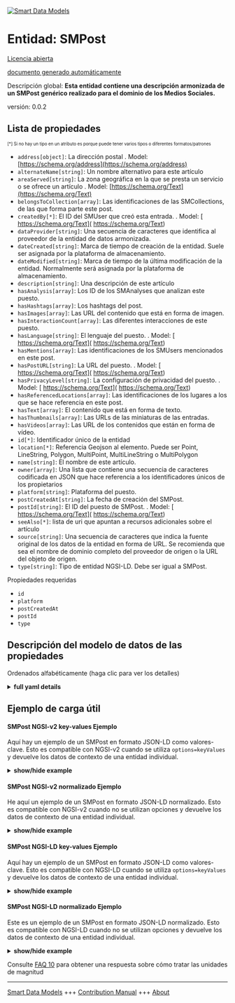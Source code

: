 <!-- 10-Header -->  
[![Smart Data Models](https://smartdatamodels.org/wp-content/uploads/2022/01/SmartDataModels_logo.png "Logo")](https://smartdatamodels.org)  
Entidad: SMPost  
===============<!-- /10-Header -->  
<!-- 15-License -->  
[Licencia abierta](https://github.com/smart-data-models//dataModel.SocialMedia/blob/master/SMPost/LICENSE.md)  
[documento generado automáticamente](https://docs.google.com/presentation/d/e/2PACX-1vTs-Ng5dIAwkg91oTTUdt8ua7woBXhPnwavZ0FxgR8BsAI_Ek3C5q97Nd94HS8KhP-r_quD4H0fgyt3/pub?start=false&loop=false&delayms=3000#slide=id.gb715ace035_0_60)  
<!-- /15-License -->  
<!-- 20-Description -->  
Descripción global: **Esta entidad contiene una descripción armonizada de un SMPost genérico realizado para el dominio de los Medios Sociales.**  
versión: 0.0.2  
<!-- /20-Description -->  
<!-- 30-PropertiesList -->  

## Lista de propiedades  

<sup><sub>[*] Si no hay un tipo en un atributo es porque puede tener varios tipos o diferentes formatos/patrones</sub></sup>  
- `address[object]`: La dirección postal  . Model: [https://schema.org/address](https://schema.org/address)- `alternateName[string]`: Un nombre alternativo para este artículo  - `areaServed[string]`: La zona geográfica en la que se presta un servicio o se ofrece un artículo  . Model: [https://schema.org/Text](https://schema.org/Text)- `belongsToCollection[array]`: Las identificaciones de las SMCollections, de las que forma parte este post.  - `createdBy[*]`: El ID del SMUser que creó esta entrada.  . Model: [ https://schema.org/Text]( https://schema.org/Text)- `dataProvider[string]`: Una secuencia de caracteres que identifica al proveedor de la entidad de datos armonizada.  - `dateCreated[string]`: Marca de tiempo de creación de la entidad. Suele ser asignada por la plataforma de almacenamiento.  - `dateModified[string]`: Marca de tiempo de la última modificación de la entidad. Normalmente será asignada por la plataforma de almacenamiento.  - `description[string]`: Una descripción de este artículo  - `hasAnalysis[array]`: Los ID de los SMAnalyses que analizan este puesto.  - `hasHashtags[array]`: Los hashtags del post.  - `hasImages[array]`: Las URL del contenido que está en forma de imagen.  - `hasInteractionCount[array]`: Las diferentes interacciones de este puesto.  - `hasLanguage[string]`: El lenguaje del puesto.  . Model: [ https://schema.org/Text]( https://schema.org/Text)- `hasMentions[array]`: Las identificaciones de los SMUsers mencionados en este post.  - `hasPostURL[string]`: La URL del puesto.  . Model: [ https://schema.org/Text]( https://schema.org/Text)- `hasPrivacyLevel[string]`: La configuración de privacidad del puesto.  . Model: [ https://schema.org/Text]( https://schema.org/Text)- `hasReferencedLocations[array]`: Las identificaciones de los lugares a los que se hace referencia en este post.  - `hasText[array]`: El contenido que está en forma de texto.  - `hasThumbnails[array]`: Las URLs de las miniaturas de las entradas.  - `hasVideos[array]`: Las URL de los contenidos que están en forma de vídeo.  - `id[*]`: Identificador único de la entidad  - `location[*]`: Referencia Geojson al elemento. Puede ser Point, LineString, Polygon, MultiPoint, MultiLineString o MultiPolygon  - `name[string]`: El nombre de este artículo.  - `owner[array]`: Una lista que contiene una secuencia de caracteres codificada en JSON que hace referencia a los identificadores únicos de los propietarios  - `platform[string]`: Plataforma del puesto.  - `postCreatedAt[string]`: La fecha de creación del SMPost.  - `postId[string]`: El ID del puesto de SMPost.  . Model: [ https://schema.org/Text]( https://schema.org/Text)- `seeAlso[*]`: lista de uri que apuntan a recursos adicionales sobre el artículo  - `source[string]`: Una secuencia de caracteres que indica la fuente original de los datos de la entidad en forma de URL. Se recomienda que sea el nombre de dominio completo del proveedor de origen o la URL del objeto de origen.  - `type[string]`: Tipo de entidad NGSI-LD. Debe ser igual a SMPost.  <!-- /30-PropertiesList -->  
<!-- 35-RequiredProperties -->  
Propiedades requeridas  
- `id`  - `platform`  - `postCreatedAt`  - `postId`  - `type`  <!-- /35-RequiredProperties -->  
<!-- 40-RequiredProperties -->  
<!-- /40-RequiredProperties -->  
<!-- 50-DataModelHeader -->  
## Descripción del modelo de datos de las propiedades  
Ordenados alfabéticamente (haga clic para ver los detalles)  
<!-- /50-DataModelHeader -->  
<!-- 60-ModelYaml -->  
<details><summary><strong>full yaml details</strong></summary>    
```yaml  
SMPost:    
  description: 'This entity contains a harmonised description of a generic SMPost made for the Social Media domain.'    
  properties:    
    address:    
      description: 'The mailing address'    
      properties:    
        addressCountry:    
          description: 'Property. The country. For example, Spain. Model:''https://schema.org/addressCountry'''    
          type: string    
        addressLocality:    
          description: 'Property. The locality in which the street address is, and which is in the region. Model:''https://schema.org/addressLocality'''    
          type: string    
        addressRegion:    
          description: 'Property. The region in which the locality is, and which is in the country. Model:''https://schema.org/addressRegion'''    
          type: string    
        postOfficeBoxNumber:    
          description: 'Property. The post office box number for PO box addresses. For example, 03578. Model:''https://schema.org/postOfficeBoxNumber'''    
          type: string    
        postalCode:    
          description: 'Property. The postal code. For example, 24004. Model:''https://schema.org/https://schema.org/postalCode'''    
          type: string    
        streetAddress:    
          description: 'Property. The street address. Model:''https://schema.org/streetAddress'''    
          type: string    
      type: object    
      x-ngsi:    
        model: https://schema.org/address    
        type: Property    
    alternateName:    
      description: 'An alternative name for this item'    
      type: string    
      x-ngsi:    
        type: Property    
    areaServed:    
      description: 'The geographic area where a service or offered item is provided'    
      type: string    
      x-ngsi:    
        model: https://schema.org/Text    
        type: Property    
    belongsToCollection:    
      description: 'The IDs of the SMCollections, which this post is a part of.'    
      items:    
        anyOf:    
          - description: 'Property. Identifier format of any NGSI entity'    
            maxLength: 256    
            minLength: 1    
            pattern: ^[\w\-\.\{\}\$\+\*\[\]`|~^@!,:\\]+$    
            type: string    
          - description: 'Property. Identifier format of any NGSI entity'    
            format: uri    
            type: string    
      type: array    
      x-ngsi:    
        type: Relationship    
    createdBy:    
      anyOf:    
        - description: 'Property. Identifier format of any NGSI entity'    
          maxLength: 256    
          minLength: 1    
          pattern: ^[\w\-\.\{\}\$\+\*\[\]`|~^@!,:\\]+$    
          type: string    
        - description: 'Property. Identifier format of any NGSI entity'    
          format: uri    
          type: string    
      description: 'The ID of the SMUser that created this post.'    
      x-ngsi:    
        model: ' https://schema.org/Text'    
        type: Relationship    
    dataProvider:    
      description: 'A sequence of characters identifying the provider of the harmonised data entity.'    
      type: string    
      x-ngsi:    
        type: Property    
    dateCreated:    
      description: 'Entity creation timestamp. This will usually be allocated by the storage platform.'    
      format: date-time    
      type: string    
      x-ngsi:    
        type: Property    
    dateModified:    
      description: 'Timestamp of the last modification of the entity. This will usually be allocated by the storage platform.'    
      format: date-time    
      type: string    
      x-ngsi:    
        type: Property    
    description:    
      description: 'A description of this item'    
      type: string    
      x-ngsi:    
        type: Property    
    hasAnalysis:    
      description: 'The IDs of the SMAnalyses that analyze this post.'    
      items:    
        anyOf:    
          - description: 'Property. Identifier format of any NGSI entity'    
            maxLength: 256    
            minLength: 1    
            pattern: ^[\w\-\.\{\}\$\+\*\[\]`|~^@!,:\\]+$    
            type: string    
          - description: 'Property. Identifier format of any NGSI entity'    
            format: uri    
            type: string    
      type: array    
      x-ngsi:    
        type: Relationship    
    hasHashtags:    
      description: 'The hashtags of the post.'    
      items:    
        type: string    
      type: array    
      x-ngsi:    
        type: Property    
    hasImages:    
      description: 'The URLs of the content that is in image form.'    
      items:    
        type: string    
      type: array    
      x-ngsi:    
        type: Property    
    hasInteractionCount:    
      description: 'The different interactions of this post.'    
      items:    
        properties:    
          count:    
            type: number    
          interactionType:    
            enum:    
              - Comment    
              - Dislike    
              - Favorite    
              - Like    
              - Quote    
              - Reactions    
              - Reply    
              - Retweet    
              - Shares    
              - Views    
            type: string    
        type: object    
      type: array    
      x-ngsi:    
        type: Property    
    hasLanguage:    
      description: 'The language of the post.'    
      type: string    
      x-ngsi:    
        model: ' https://schema.org/Text'    
        type: Property    
    hasMentions:    
      description: 'The IDs of the SMUsers mentioned in this post.'    
      items:    
        anyOf:    
          - description: 'Property. Identifier format of any NGSI entity'    
            maxLength: 256    
            minLength: 1    
            pattern: ^[\w\-\.\{\}\$\+\*\[\]`|~^@!,:\\]+$    
            type: string    
          - description: 'Property. Identifier format of any NGSI entity'    
            format: uri    
            type: string    
      type: array    
      x-ngsi:    
        type: Relationship    
    hasPostURL:    
      description: 'The URL of the post.'    
      type: string    
      x-ngsi:    
        model: ' https://schema.org/Text'    
        type: Property    
    hasPrivacyLevel:    
      description: 'The privacy setting of the post.'    
      type: string    
      x-ngsi:    
        model: ' https://schema.org/Text'    
        type: Property    
    hasReferencedLocations:    
      description: 'The IDs of the locations referenced in this post.'    
      items:    
        anyOf:    
          - description: 'Property. Identifier format of any NGSI entity'    
            maxLength: 256    
            minLength: 1    
            pattern: ^[\w\-\.\{\}\$\+\*\[\]`|~^@!,:\\]+$    
            type: string    
          - description: 'Property. Identifier format of any NGSI entity'    
            format: uri    
            type: string    
      type: array    
      x-ngsi:    
        type: Relationship    
    hasText:    
      description: 'The content that is in textual form.'    
      items:    
        type: string    
      type: array    
      x-ngsi:    
        type: Property    
    hasThumbnails:    
      description: 'The thumbnail URLs of the post.'    
      items:    
        type: string    
      type: array    
      x-ngsi:    
        type: Property    
    hasVideos:    
      description: 'The URLs of the content that is in video form.'    
      items:    
        type: string    
      type: array    
      x-ngsi:    
        type: Property    
    id:    
      anyOf: &smpost_-_properties_-_owner_-_items_-_anyof    
        - description: 'Property. Identifier format of any NGSI entity'    
          maxLength: 256    
          minLength: 1    
          pattern: ^[\w\-\.\{\}\$\+\*\[\]`|~^@!,:\\]+$    
          type: string    
        - description: 'Property. Identifier format of any NGSI entity'    
          format: uri    
          type: string    
      description: 'Unique identifier of the entity'    
      x-ngsi:    
        type: Property    
    location:    
      description: 'Geojson reference to the item. It can be Point, LineString, Polygon, MultiPoint, MultiLineString or MultiPolygon'    
      oneOf:    
        - description: 'Geoproperty. Geojson reference to the item. Point'    
          properties:    
            bbox:    
              items:    
                type: number    
              minItems: 4    
              type: array    
            coordinates:    
              items:    
                type: number    
              minItems: 2    
              type: array    
            type:    
              enum:    
                - Point    
              type: string    
          required:    
            - type    
            - coordinates    
          title: 'GeoJSON Point'    
          type: object    
        - description: 'Geoproperty. Geojson reference to the item. LineString'    
          properties:    
            bbox:    
              items:    
                type: number    
              minItems: 4    
              type: array    
            coordinates:    
              items:    
                items:    
                  type: number    
                minItems: 2    
                type: array    
              minItems: 2    
              type: array    
            type:    
              enum:    
                - LineString    
              type: string    
          required:    
            - type    
            - coordinates    
          title: 'GeoJSON LineString'    
          type: object    
        - description: 'Geoproperty. Geojson reference to the item. Polygon'    
          properties:    
            bbox:    
              items:    
                type: number    
              minItems: 4    
              type: array    
            coordinates:    
              items:    
                items:    
                  items:    
                    type: number    
                  minItems: 2    
                  type: array    
                minItems: 4    
                type: array    
              type: array    
            type:    
              enum:    
                - Polygon    
              type: string    
          required:    
            - type    
            - coordinates    
          title: 'GeoJSON Polygon'    
          type: object    
        - description: 'Geoproperty. Geojson reference to the item. MultiPoint'    
          properties:    
            bbox:    
              items:    
                type: number    
              minItems: 4    
              type: array    
            coordinates:    
              items:    
                items:    
                  type: number    
                minItems: 2    
                type: array    
              type: array    
            type:    
              enum:    
                - MultiPoint    
              type: string    
          required:    
            - type    
            - coordinates    
          title: 'GeoJSON MultiPoint'    
          type: object    
        - description: 'Geoproperty. Geojson reference to the item. MultiLineString'    
          properties:    
            bbox:    
              items:    
                type: number    
              minItems: 4    
              type: array    
            coordinates:    
              items:    
                items:    
                  items:    
                    type: number    
                  minItems: 2    
                  type: array    
                minItems: 2    
                type: array    
              type: array    
            type:    
              enum:    
                - MultiLineString    
              type: string    
          required:    
            - type    
            - coordinates    
          title: 'GeoJSON MultiLineString'    
          type: object    
        - description: 'Geoproperty. Geojson reference to the item. MultiLineString'    
          properties:    
            bbox:    
              items:    
                type: number    
              minItems: 4    
              type: array    
            coordinates:    
              items:    
                items:    
                  items:    
                    items:    
                      type: number    
                    minItems: 2    
                    type: array    
                  minItems: 4    
                  type: array    
                type: array    
              type: array    
            type:    
              enum:    
                - MultiPolygon    
              type: string    
          required:    
            - type    
            - coordinates    
          title: 'GeoJSON MultiPolygon'    
          type: object    
      x-ngsi:    
        type: Geoproperty    
    name:    
      description: 'The name of this item.'    
      type: string    
      x-ngsi:    
        type: Property    
    owner:    
      description: 'A List containing a JSON encoded sequence of characters referencing the unique Ids of the owner(s)'    
      items:    
        anyOf: *smpost_-_properties_-_owner_-_items_-_anyof    
        description: 'Property. Unique identifier of the entity'    
      type: array    
      x-ngsi:    
        type: Property    
    platform:    
      description: 'Platform of post.'    
      type: string    
      x-ngsi:    
        type: Property    
    postCreatedAt:    
      description: 'The datetime of the creation of the SMPost.'    
      format: date-time    
      type: string    
      x-ngsi:    
        type: Property    
    postId:    
      description: 'The  post ID of the SMPost.'    
      type: string    
      x-ngsi:    
        model: ' https://schema.org/Text'    
        type: Property    
    seeAlso:    
      description: 'list of uri pointing to additional resources about the item'    
      oneOf:    
        - items:    
            format: uri    
            type: string    
          minItems: 1    
          type: array    
        - format: uri    
          type: string    
      x-ngsi:    
        type: Property    
    source:    
      description: 'A sequence of characters giving the original source of the entity data as a URL. Recommended to be the fully qualified domain name of the source provider, or the URL to the source object.'    
      type: string    
      x-ngsi:    
        type: Property    
    type:    
      description: 'NGSI-LD Entity Type. It must be equal to SMPost.'    
      enum:    
        - SMPost    
      type: string    
      x-ngsi:    
        type: Property    
  required:    
    - id    
    - type    
    - postCreatedAt    
    - postId    
    - platform    
  type: object    
  x-derived-from: ""    
  x-disclaimer: 'Redistribution and use in source and binary forms, with or without modification, are permitted  provided that the license conditions are met. Copyleft (c) 2021 Contributors to Smart Data Models Program'    
  x-license-url: https://github.com/smart-data-models/dataModel.SocialMedia/blob/master/SMPost/LICENSE.md    
  x-model-schema: https://raw.githubusercontent.com/smart-data-models/dataModel.SocialMedia/master/SMPost/schema.json    
  x-model-tags: ""    
  x-version: 0.0.2    
```  
</details>    
<!-- /60-ModelYaml -->  
<!-- 70-MiddleNotes -->  
<!-- /70-MiddleNotes -->  
<!-- 80-Examples -->  
## Ejemplo de carga útil  
#### SMPost NGSI-v2 key-values Ejemplo  
Aquí hay un ejemplo de un SMPost en formato JSON-LD como valores-clave. Esto es compatible con NGSI-v2 cuando se utiliza `options=keyValues` y devuelve los datos de contexto de una entidad individual.  
<details><summary><strong>show/hide example</strong></summary>    
```json  
{  
  "id": "SMPost.123",  
  "type": "SMPost",  
  "hasPostURL": "http://twt.com/121",  
  "postCreatedAt": "2020-12-24T12:00:00Z",  
  "postId": "21098319",  
  "hasLanguage": "en",  
  "platform": "Twitter",  
  "hasText": [  
    "This is a tweet",  
    "This is another tweet"  
  ],  
  "hasImages": [  
    "https://twt.com/image.png",  
    "https://twt.com/image2.png",  
    "https://twt.com/image3.png"  
  ],  
  "hasVideos": [  
    "https://twt.com/video.mp4",  
    "https://twt.com/video2.mp4"  
  ],  
  "hasPrivacyLevel": "public",  
  "location": {  
    "type": "Point",  
    "coordinates": [  
      40.3,  
      25.5  
    ]  
  },  
  "hasHashtags": [  
    "#sample",  
    "#tag"  
  ],  
  "hasThumbnails": [  
    "https://twt.com/thumb.png",  
    "https://twt.com/thumb2.png"  
  ],  
  "hasInteractionCount": [  
    {  
      "interactionType": "Like",  
      "count": 750  
    },  
    {  
      "interactionType": "Views",  
      "count": 2150  
    }  
  ],  
  "hasReferencedLocations": [  
    "RefLocation.00",  
    "RefLocation.01"  
  ],  
  "hasMentions": [  
    "SMUser.154",  
    "SMUser.155",  
    "SMUser.156"  
  ],  
  "hasAnalysis": [  
    "Analysis.X",  
    "Analysis.X2"  
  ],  
  "createdBy": "SMUser.123",  
  "belongsToCollection": [  
    "SMCollection.001",  
    "SMCollection.002"  
  ]  
}  
```  
</details>  
#### SMPost NGSI-v2 normalizado Ejemplo  
He aquí un ejemplo de un SMPost en formato JSON-LD normalizado. Esto es compatible con NGSI-v2 cuando no se utilizan opciones y devuelve los datos de contexto de una entidad individual.  
<details><summary><strong>show/hide example</strong></summary>    
```json  
{  
  "id": "SMPost:.23",  
  "type": "SMPost",  
  "hasPostURL": {  
    "type": "Property",  
    "value": "http://twt.com/121"  
  },  
  "postCreatedAt": {  
    "type": "DateTime",  
    "value": "2020-12-24T12:00:00Z"  
  },  
  "postId": {  
    "type": "Text",  
    "value": "21098319"  
  },  
  "hasLanguage": {  
    "type": "Text",  
    "value": "en"  
  },  
  "platform": {  
    "type": "Text",  
    "value": "Twitter"  
  },  
  "hasText": {  
    "type": "Text",  
    "value": "This is a tweet"  
  },  
  "hasImage": {  
    "type": "Text",  
    "value": "https://twt.com/image.png"  
  },  
  "hasVideo": {  
    "type": "Text",  
    "value": "https://twt.com/video.mp4"  
  },  
  "hasPrivacy": {  
    "type": "Text",  
    "value": "public"  
  },  
  "location": {  
    "type": "geo:json",  
    "value": {  
      "type": "Point",  
      "coordinates": [  
        40.3,  
        25.5  
      ]  
    }  
  },  
  "hasHashtag": {  
    "type": "Text",  
    "value": ["#sample","#tag"]  
  },  
  "hasThumbnail": {  
    "type": "Text",  
    "value": "https://twt.com/thumb.png"  
  },  
  "likes": {  
    "type": "Number",  
    "value": 762  
  },  
  "createdBy": {  
    "type": "Relationship",  
    "object": "SMUser.123"  
  },  
  "hasReferencedLocation": {  
    "type": "Relationship",  
    "object": "RefLocation.00"  
  },  
  "hasMentions": {  
    "type": "Relationship",  
    "object": "SMUser.154"  
  },  
  "isAnalyzedBy": {  
    "type": "Relationship",  
    "object": "Analysis.X"  
  },  
  "belongsToCollection": {  
    "type": "Relationship",  
    "object": "SMCollection.001"  
  }  
}  
```  
</details>  
#### SMPost NGSI-LD key-values Ejemplo  
Aquí hay un ejemplo de un SMPost en formato JSON-LD como valores-clave. Esto es compatible con NGSI-LD cuando se utiliza `options=keyValues` y devuelve los datos de contexto de una entidad individual.  
<details><summary><strong>show/hide example</strong></summary>    
```json  
{  
    "id": "urn:ngsi-ld:SMPost:123",  
    "type": "SMPost",  
    "belongsToCollection": [  
        "urn:ngsi-ld:SMCollection:001"  
    ],  
    "createdBy": "urn:ngsi-ld:SMUser:123",  
    "hasAnalysis": [  
        "urn:ngsi-ld:Analysis:X"  
    ],  
    "hasHashtags": [  
        "#sample",  
        "#tag"  
    ],  
    "hasImages": [  
        "https://twt.com/image.png"  
    ],  
    "hasInteractionCount": [  
        {  
            "interactionType": "Like",  
            "count": 762  
        }  
    ],  
    "hasLanguage": "en",  
    "hasMentions": [  
        "urn:ngsi-ld:SMUser:154"  
    ],  
    "hasPostURL": "http://twt.com/121",  
    "hasPrivacy": "public",  
    "hasReferencedLocations": [  
        "urn:ngsi-ld:RefLocation:00"  
    ],  
    "hasText": [  
        "This is a tweet"  
    ],  
    "hasThumbnails": [  
        "https://twt.com/thumb.png"  
    ],  
    "hasVideos": [  
        "https://twt.com/video.mp4"  
    ],  
    "location": {  
        "type": "Point",  
        "coordinates": [  
            40.3,  
            25.5  
        ]  
    },  
    "platform": "Twitter",  
    "postCreatedAt": "2020-12-24T12:00:00Z",  
    "postId": "21098319",  
    "@context": [  
        "https://raw.githubusercontent.com/smart-data-models/dataModel.SocialMedia/master/context.jsonld"  
    ]  
}  
```  
</details>  
#### SMPost NGSI-LD normalizado Ejemplo  
Este es un ejemplo de un SMPost en formato JSON-LD normalizado. Esto es compatible con NGSI-LD cuando no se utilizan opciones y devuelve los datos de contexto de una entidad individual.  
<details><summary><strong>show/hide example</strong></summary>    
```json  
{  
    "id": "urn:ngsi-ld:SMPost:123",  
    "type": "SMPost",  
    "belongsToCollection": [  
        {  
            "type": "Relationship",  
            "object": "urn:ngsi-ld:SMCollection:001",  
            "datasetId": "urn:ngsi-ld:Dataset:SMCollection:001"  
        },  
        {  
            "type": "Relationship",  
            "object": "urn:ngsi-ld:SMCollection:002",  
            "datasetId": "urn:ngsi-ld:Dataset:SMCollection:002"  
        }  
    ],  
    "createdBy": {  
        "type": "Relationship",  
        "object": "urn:ngsi-ld:SMUser:123"  
    },  
    "hasAnalysis": [  
        {  
            "type": "Relationship",  
            "object": "urn:ngsi-ld:Analysis:X",  
            "datasetId": "urn:ngsi-ld:Dataset:Analysis:X"  
        },  
        {  
            "type": "Relationship",  
            "object": "urn:ngsi-ld:Analysis:02",  
            "datasetId": "urn:ngsi-ld:Dataset:Analysis:02"  
        }  
    ],  
    "hasHashtags": [  
        {  
            "type": "Property",  
            "value": [  
                "#sample",  
                "#tag"  
            ]  
        },  
        {  
            "type": "Property",  
            "value": [  
                "#sample2",  
                "#tag2"  
            ]  
        }  
    ],  
    "hasImages": [  
        {  
            "type": "Property",  
            "value": "https://twt.com/image.png"  
        },  
        {  
            "type": "Property",  
            "value": "https://twt.com/image2.png"  
        }  
    ],  
    "hasInteractionCount": [  
        {  
            "type": "Property",  
            "value": {  
                "@interactionType": "Like",  
                "@count": "750"  
            }  
        },  
        {  
            "type": "Property",  
            "value": {  
                "@interactionType": "Views",  
                "@count": "2150"  
            }  
        }  
    ],  
    "hasLanguage": {  
        "type": "Property",  
        "value": "en"  
    },  
    "hasMentions": [  
        {  
            "type": "Relationship",  
            "object": "urn:ngsi-ld:SMUser:154",  
            "datasetId": "urn:ngsi-ld:Dataset:SMUser:154"  
        },  
        {  
            "type": "Relationship",  
            "object": "urn:ngsi-ld:SMUser:155",  
            "datasetId": "urn:ngsi-ld:Dataset:SMUser:155"  
        }  
    ],  
    "hasPostURL": {  
        "type": "Property",  
        "value": "http://twt.com/121"  
    },  
    "hasPrivacyLevel": {  
        "type": "Property",  
        "value": "public"  
    },  
    "hasReferencedLocations": [  
        {  
            "type": "Relationship",  
            "object": "urn:ngsi-ld:RefLocation:00",  
            "datasetId": "urn:ngsi-ld:Dataset:RefLocation:00"  
        },  
        {  
            "type": "Relationship",  
            "object": "urn:ngsi-ld:RefLocation:01",  
            "datasetId": "urn:ngsi-ld:Dataset:RefLocation:01"  
        }  
    ],  
    "hasText": [  
        {  
            "type": "Property",  
            "value": "This is a tweet."  
        },  
        {  
            "type": "Property",  
            "value": "This is another tweet."  
        }  
    ],  
    "hasThumbnails": [  
        {  
            "type": "Property",  
            "value": "https://twt.com/thumb.png"  
        },  
        {  
            "type": "Property",  
            "value": "https://twt.com/thumb2.png"  
        }  
    ],  
    "hasVideos": [  
        {  
            "type": "Property",  
            "value": "https://twt.com/video.mp4"  
        },  
        {  
            "type": "Property",  
            "value": "https://twt.com/video2.mp4"  
        }  
    ],  
    "location": {  
        "type": "GeoProperty",  
        "value": {  
            "type": "Point",  
            "coordinates": [  
                40.3,  
                25.5  
            ]  
        }  
    },  
    "platform": {  
        "type": "Property",  
        "value": "Twitter"  
    },  
    "postCreatedAt": {  
        "type": "Property",  
        "value": {  
            "@type": "DateTime",  
            "@value": "2020-12-24T12:00:00Z"  
        }  
    },  
    "postId": {  
        "type": "Property",  
        "value": "21098319"  
    },  
    "@context": [  
        "https://raw.githubusercontent.com/smart-data-models/dataModel.SocialMedia/master/context.jsonld"  
    ]  
}  
```  
</details><!-- /80-Examples -->  
<!-- 90-FooterNotes -->  
<!-- /90-FooterNotes -->  
<!-- 95-Units -->  
Consulte [FAQ 10](https://smartdatamodels.org/index.php/faqs/) para obtener una respuesta sobre cómo tratar las unidades de magnitud  
<!-- /95-Units -->  
<!-- 97-LastFooter -->  
---  
[Smart Data Models](https://smartdatamodels.org) +++ [Contribution Manual](https://bit.ly/contribution_manual) +++ [About](https://bit.ly/Introduction_SDM)<!-- /97-LastFooter -->  
